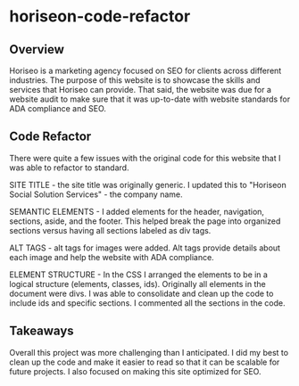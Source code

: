 # horiseon-code-refactor

## Overview

Horiseo is a marketing agency focused on SEO for clients across different industries. The purpose of this website is to showcase the skills and services that Horiseo can provide. That said, the website was due for a website audit to make sure that it was up-to-date with website standards for ADA compliance and SEO.

## Code Refactor

There were quite a few issues with the original code for this website that I was able to refactor to standard.

SITE TITLE - the site title was originally generic. I updated this to "Horiseon Social Solution Services" - the company name.

SEMANTIC ELEMENTS - I added elements for the header, navigation, sections, aside, and the footer. This helped break the page into organized sections versus having all sections labeled as div tags.

ALT TAGS - alt tags for images were added. Alt tags provide details about each image and help the website with ADA compliance.

ELEMENT STRUCTURE - In the CSS I arranged the elements to be in a logical structure (elements, classes, ids). Originally all elements in the document were divs. I was able to consolidate and clean up the code to include ids and specific sections. I commented all the sections in the code.

## Takeaways

Overall this project was more challenging than I anticipated. I did my best to clean up the code and make it easier to read so that it can be scalable for future projects. I also focused on making this site optimized for SEO.
